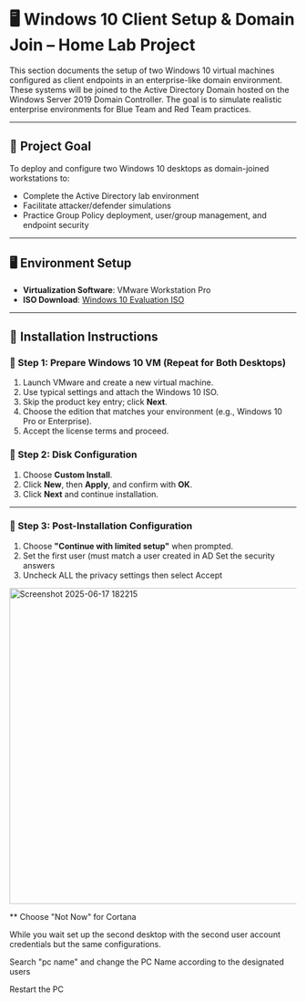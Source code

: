 # 🖥️ Windows 10 Client Setup & Domain Join – Home Lab Project

This section documents the setup of two Windows 10 virtual machines configured as client endpoints in an enterprise-like domain environment. These systems will be joined to the Active Directory Domain hosted on the Windows Server 2019 Domain Controller. The goal is to simulate realistic enterprise environments for Blue Team and Red Team practices.

---

## 🎯 Project Goal

To deploy and configure two Windows 10 desktops as domain-joined workstations to:
- Complete the Active Directory lab environment
- Facilitate attacker/defender simulations
- Practice Group Policy deployment, user/group management, and endpoint security

---

## 🖥️ Environment Setup

- **Virtualization Software**: VMware Workstation Pro
- **ISO Download**: [Windows 10 Evaluation ISO](https://www.microsoft.com/en-us/evalcenter/evaluate-windows-10-enterprise)

---

## 🔧 Installation Instructions

### 🔹 Step 1: Prepare Windows 10 VM (Repeat for Both Desktops)

1. Launch VMware and create a new virtual machine.
2. Use typical settings and attach the Windows 10 ISO.
3. Skip the product key entry; click **Next**.
4. Choose the edition that matches your environment (e.g., Windows 10 Pro or Enterprise).
5. Accept the license terms and proceed.

### 🔹 Step 2: Disk Configuration

1. Choose **Custom Install**.
2. Click **New**, then **Apply**, and confirm with **OK**.
3. Click **Next** and continue installation.

---

### 🔹 Step 3: Post-Installation Configuration

1. Choose **"Continue with limited setup"** when prompted.
2. Set the first user (must match a user created in AD
Set the security answers
3. Uncheck ALL the privacy settings then select Accept
   
<img width="554" alt="Screenshot 2025-06-17 182215" src="https://github.com/user-attachments/assets/e74c0835-95c4-492e-a98b-bd8753c2ea7c" />

** Choose "Not Now" for Cortana

While you wait set up the second desktop with the second user account credentials but the same configurations.


Search "pc name" and change the PC Name according to the designated users

Restart the PC
   

